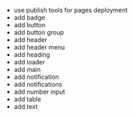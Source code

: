 - use publish tools for pages deployment
- add badge
- add button
- add button group
- add header
- add header menu
- add heading
- add loader
- add main
- add notification
- add notifications
- add number input
- add table
- add text
